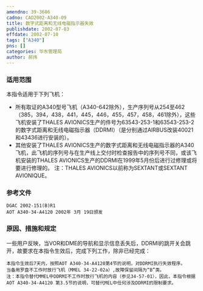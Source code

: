 ```yaml
---
amendno: 39-3686  
cadno: CAD2002-A340-09  
title: 数字式距离和无线电磁指示器失效  
publishdate: 2002-07-03  
effdate: 2002-07-10  
tags: ["A340"]  
pns: []  
categories: 华东管理局  
author: 郝炜  
---
```

  
### 适用范围  
本指令适用于下列飞机：
- 所有取证的A340型号飞机（A340-642除外），生产序列号从254至462（385，394，438，441，445，446，455，457，458，461除外），这些飞机安装了THALES AVIONICS生产的件号为63543-253-1和63543-253-2的数字式距离和无线电磁指示器（DDRMI）（是分别通过AIRBUS改装40021和43436进行安装的）。
- 其他安装了THALES AVIONICS生产的数字式距离和无线电磁指示器的A340飞机，此飞机的序列号与在生产线上交付时检查报告中的序列号不同，或该飞机安装的THALES AVIONICS生产的DDRMI在1999年5月份后进行过修理或将要进行修理的。
注：THALES AVIONICS以前称为SEXTANT或SEXTANT AVIONIQUE。  
  
<!--more-->  
### 参考文件  
    DGAC 2002-151(B)R1  
    AOT A340-34-A4120 2002年 3月 19日颁发  
  
### 原因、措施和规定  
一些用户反映，当VOR和DME的导航和显示信息丢失后，DDRMI的跳开关会跳开，故要求在本指令生效后，完成下列工作，除非已经完成：  
  
    本指令生效后7天内，按照AOT A340-34-A4120第4节的说明，对DDRMI执行失效程序。     当备用罗盘不工作时放行飞机（MMEL 34-22-02a）,故障保留间隔为“B”类。  
    注：本指令替代MMEL中DDRMI不工作时放行飞机的内容（参见34-57-01），因此，本指令根据AOT A340-34-A4120 第3.5节的说明，可替代MEL中任何涉及DDRMI的限制要求。  
